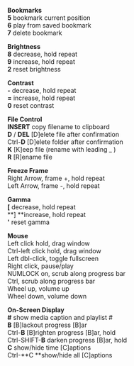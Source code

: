 **Bookmarks**<br />
**5** bookmark current position<br />
**6** play from saved bookmark<br />
**7** delete bookmark<br />

**Brightness**<br />
**8** decrease, hold repeat<br />
**9** increase, hold repeat<br />
**2** reset brightness<br />

**Contrast**<br />
**\-** decrease, hold repeat<br />
**=** increase, hold repeat<br />
**0** reset contrast<br />

**File Control**<br />
**INSERT** copy filename to clipboard<br />
**D** / **DEL** [D]elete file after confirmation<br />
Ctrl-**D** [D]elete folder after confirmation<br />
**K** [K]eep file (rename with leading _ )<br />
**R** [R]ename file<br />

**Freeze Frame**<br />
Right Arrow, frame +, hold repeat<br />
Left Arrow, frame -, hold repeat<br />

**Gamma**<br />
**[** decrease, hold repeat<br />
**] **increase, hold repeat<br />
**'** reset gamma<br />

**Mouse**<br />
Left click hold, drag window<br />
Ctrl-left click hold, drag window<br />
Left dbl-click, toggle fullscreen<br />
Right click, pause/play<br />
NUMLOCK on, scrub along progress bar<br />
Ctrl, scrub along progress bar<br />
Wheel up, volume up<br />
Wheel down, volume down<br />

**On-Screen Display**<br />
**\#** show media caption and playlist \#<br />
**B** [B]lackout progress [B]ar<br />
Ctrl-**B** [B]righten progress [B]ar, hold<br />
Ctrl-SHIFT-**B** darken progress [B]ar, hold<br />
**C** show/hide time [C]aptions<br />
Ctrl-**C **show/hide all [C]aptions<br />
